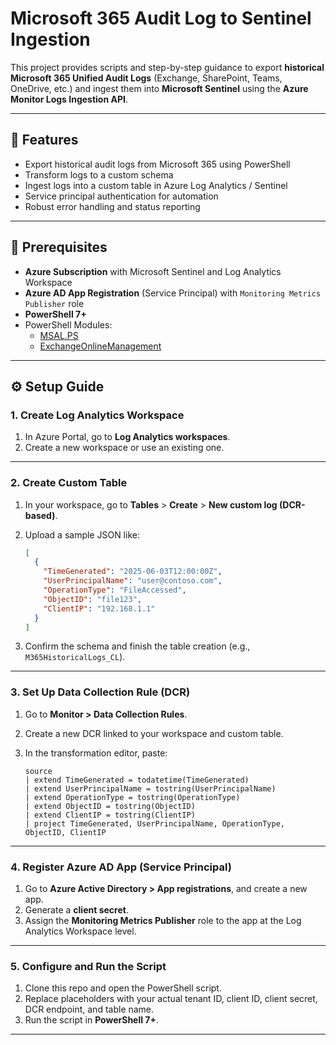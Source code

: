 # Microsoft 365 Audit Log to Sentinel Ingestion

This project provides scripts and step-by-step guidance to export **historical Microsoft 365 Unified Audit Logs** (Exchange, SharePoint, Teams, OneDrive, etc.) and ingest them into **Microsoft Sentinel** using the **Azure Monitor Logs Ingestion API**.

---

## 🚀 Features

- Export historical audit logs from Microsoft 365 using PowerShell
- Transform logs to a custom schema
- Ingest logs into a custom table in Azure Log Analytics / Sentinel
- Service principal authentication for automation
- Robust error handling and status reporting

---

## 🧰 Prerequisites

- **Azure Subscription** with Microsoft Sentinel and Log Analytics Workspace
- **Azure AD App Registration** (Service Principal) with `Monitoring Metrics Publisher` role
- **PowerShell 7+**
- PowerShell Modules:
  - [MSAL.PS](https://www.powershellgallery.com/packages/MSAL.PS)
  - [ExchangeOnlineManagement](https://www.powershellgallery.com/packages/ExchangeOnlineManagement)

---

## ⚙️ Setup Guide

### 1. Create Log Analytics Workspace

1. In Azure Portal, go to **Log Analytics workspaces**.
2. Create a new workspace or use an existing one.

---

### 2. Create Custom Table

1. In your workspace, go to **Tables** > **Create** > **New custom log (DCR-based)**.
2. Upload a sample JSON like:

    ```json
    [
      {
        "TimeGenerated": "2025-06-03T12:00:00Z",
        "UserPrincipalName": "user@contoso.com",
        "OperationType": "FileAccessed",
        "ObjectID": "file123",
        "ClientIP": "192.168.1.1"
      }
    ]
    ```

3. Confirm the schema and finish the table creation (e.g., `M365HistoricalLogs_CL`).

---

### 3. Set Up Data Collection Rule (DCR)

1. Go to **Monitor > Data Collection Rules**.
2. Create a new DCR linked to your workspace and custom table.
3. In the transformation editor, paste:

    ```kusto
    source
    | extend TimeGenerated = todatetime(TimeGenerated)
    | extend UserPrincipalName = tostring(UserPrincipalName)
    | extend OperationType = tostring(OperationType)
    | extend ObjectID = tostring(ObjectID)
    | extend ClientIP = tostring(ClientIP)
    | project TimeGenerated, UserPrincipalName, OperationType, ObjectID, ClientIP
    ```

---

### 4. Register Azure AD App (Service Principal)

1. Go to **Azure Active Directory > App registrations**, and create a new app.
2. Generate a **client secret**.
3. Assign the **Monitoring Metrics Publisher** role to the app at the Log Analytics Workspace level.

---

### 5. Configure and Run the Script

1. Clone this repo and open the PowerShell script.
2. Replace placeholders with your actual tenant ID, client ID, client secret, DCR endpoint, and table name.
3. Run the script in **PowerShell 7+**.

---
